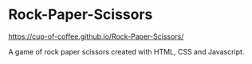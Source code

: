 # Rock-Paper-Scissors

https://cup-of-coffee.github.io/Rock-Paper-Scissors/

A game of rock paper scissors created with HTML, CSS and Javascript.
